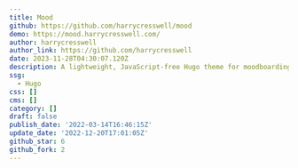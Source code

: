 ```yaml
---
title: Mood
github: https://github.com/harrycresswell/mood
demo: https://mood.harrycresswell.com/
author: harrycresswell
author_link: https://github.com/harrycresswell
date: 2023-11-28T04:30:07.120Z
description: A lightweight, JavaScript-free Hugo theme for moodboarding.
ssg:
  - Hugo
css: []
cms: []
category: []
draft: false
publish_date: '2022-03-14T16:46:15Z'
update_date: '2022-12-20T17:01:05Z'
github_star: 6
github_fork: 2
---
```


